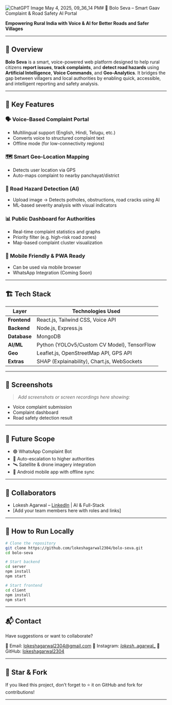 ![ChatGPT Image May 4, 2025, 09_36_14 PM](https://github.com/user-attachments/assets/4f6865ca-df03-47a8-9b21-3a3576f6f2eb)# 🚀 Bolo Seva – Smart Gaav Complaint & Road Safety AI Portal

**Empowering Rural India with Voice & AI for Better Roads and Safer Villages**

---

## 📌 Overview

**Bolo Seva** is a smart, voice-powered web platform designed to help rural citizens **report issues**, **track complaints**, and **detect road hazards** using **Artificial Intelligence**, **Voice Commands**, and **Geo-Analytics**.
It bridges the gap between villagers and local authorities by enabling quick, accessible, and intelligent reporting and safety analysis.

---

## 🎯 Key Features

### 🗣️ Voice-Based Complaint Portal

* Multilingual support (English, Hindi, Telugu, etc.)
* Converts voice to structured complaint text
* Offline mode (for low-connectivity regions)

### 🗺️ Smart Geo-Location Mapping

* Detects user location via GPS
* Auto-maps complaint to nearby panchayat/district

### 📸 Road Hazard Detection (AI)

* Upload image → Detects potholes, obstructions, road cracks using AI
* ML-based severity analysis with visual indicators

### 📊 Public Dashboard for Authorities

* Real-time complaint statistics and graphs
* Priority filter (e.g. high-risk road zones)
* Map-based complaint cluster visualization

### 📱 Mobile Friendly & PWA Ready

* Can be used via mobile browser
* WhatsApp Integration (Coming Soon)

---

## 🏗️ Tech Stack

| Layer        | Technologies Used                           |
| ------------ | ------------------------------------------- |
| **Frontend** | React.js, Tailwind CSS, Voice API           |
| **Backend**  | Node.js, Express.js                         |
| **Database** | MongoDB                                     |
| **AI/ML**    | Python (YOLOv5/Custom CV Model), TensorFlow |
| **Geo**      | Leaflet.js, OpenStreetMap API, GPS API      |
| **Extras**   | SHAP (Explainability), Chart.js, WebSockets |

---

## 📸 Screenshots

> *Add screenshots or screen recordings here showing:*

* Voice complaint submission
* Complaint dashboard
* Road safety detection result

---

## 🧠 Future Scope

* 🟢 WhatsApp Complaint Bot
* 🔁 Auto-escalation to higher authorities
* 🛰️ Satellite & drone imagery integration
* 📱 Android mobile app with offline sync

---

## 🤝 Collaborators

* Lokesh Agarwal – [LinkedIn](https://www.linkedin.com/in/lokeshagarwal2304) | AI & Full-Stack
* \[Add your team members here with roles and links]

---

## 🧾 How to Run Locally

```bash
# Clone the repository
git clone https://github.com/lokeshagarwal2304/bolo-seva.git
cd bolo-seva

# Start backend
cd server
npm install
npm start

# Start frontend
cd client
npm install
npm start
```

---

## 📬 Contact

Have suggestions or want to collaborate?

📧 Email: [lokeshagarwal2304@gmail.com](mailto:lokeshagarwal2304@gmail.com)
📱 Instagram: [*lokesh.*.agarwal\_](https://instagram.com/_lokesh._.agarwal_)
🔗 GitHub: [lokeshagarwal2304](https://github.com/lokeshagarwal2304)

---

## 🌟 Star & Fork

If you liked this project, don’t forget to ⭐ it on GitHub and fork for contributions!

---

